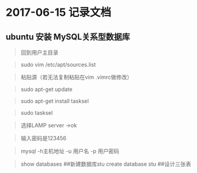 # 2017-06-15 记录文档
## ubuntu **安装** MySQL关系型数据库
> 回到用户主目录

> sudo vim /etc/apt/sources.list

>粘贴源（若无法复制粘贴在vim .vimrc做修改）

>sudo apt-get update

>sudo apt-get install tasksel

>sudo tasksel

>选择LAMP server ->ok

>输入密码是123456

>mysql -h主机地址 -u 用户名 -p 用户密码

>show databases
##新建数据库stu
>create database stu
##设计三张表

